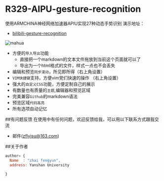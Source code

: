 # R329-AIPU-gesture-recognition
使用ARMCHINA神经网络加速器APIU实现27种动态手势识别
演示地址：
* [bilibili-gesture-recognition](https://www.bilibili.com/video/BV19Q4y1h744?share_source=copy_web)



![mahua](mahua-logo.jpg)


* 方便的`导入导出`功能
    *  直接把一个markdown的文本文件拖放到当前这个页面就可以了
    *  导出为一个html格式的文件，样式一点也不会丢失
* 编辑和预览`同步滚动`，所见即所得（右上角设置）
* `VIM快捷键`支持，方便vim党们快速的操作 （右上角设置）
* 强大的`自定义CSS`功能，方便定制自己的展示
* 有数量也有质量的`主题`,编辑器和预览区域
* 完美兼容`Github`的markdown语法
* 预览区域`代码高亮`
* 所有选项自动记忆

##有问题反馈
在使用中有任何问题，欢迎反馈给我，可以用以下联系方式跟我交流

* 邮件(zflyjsu@163.com)




##关于作者

```javascript
author= {
  Name  : "zhai fengyun",
  address: Yanshan University
 
}
```
